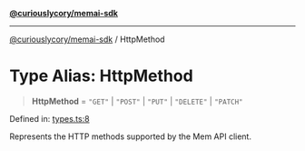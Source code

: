 [**@curiouslycory/memai-sdk**](../README.md)

***

[@curiouslycory/memai-sdk](../globals.md) / HttpMethod

# Type Alias: HttpMethod

> **HttpMethod** = `"GET"` \| `"POST"` \| `"PUT"` \| `"DELETE"` \| `"PATCH"`

Defined in: [types.ts:8](https://github.com/CuriouslyCory/memai-sdk/blob/2dc092db422a3b9a254f20bc4198878b95379825/src/types.ts#L8)

Represents the HTTP methods supported by the Mem API client.
